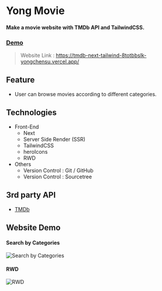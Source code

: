 # Yong Movie

#### Make a movie website with TMDb API and TailwindCSS.

### [Demo](https://tmdb-next-tailwind-8totbbslk-yongchensu.vercel.app/)

> Website Link : https://tmdb-next-tailwind-8totbbslk-yongchensu.vercel.app/

## Feature

- User can browse movies according to different categories.

## Technologies

- Front-End
  - Next
  - Server Side Render (SSR)
  - TailwindCSS
  - heroIcons
  - RWD
- Others
  - Version Control : Git / GitHub
  - Version Control : Sourcetree

## 3rd party API

- [TMDb](https://developers.themoviedb.org/3/getting-started/introduction)

## Website Demo

#### Search by Categories

![Search by Categories](https://raw.githubusercontent.com/YongChenSu/TMDb-NextJS-TailwindCSS/main/public/search_categories.gif)

#### RWD

![RWD](https://raw.githubusercontent.com/YongChenSu/TMDb-NextJS-TailwindCSS/main/public/rwd.gif)
